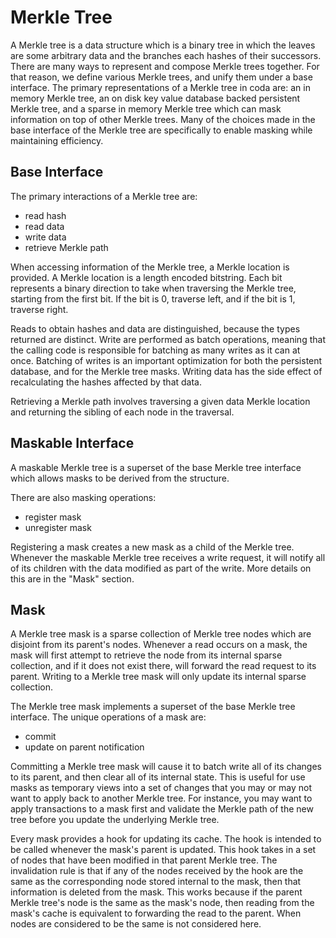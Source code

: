 # Merkle Tree

A Merkle tree is a data structure which is a binary tree in which the leaves are
some arbitrary data and the branches each hashes of their successors. There are
many ways to represent and compose Merkle trees together. For that reason, we
define various Merkle trees, and unify them under a base interface. The primary
representations of a Merkle tree in coda are: an in memory Merkle tree, an on
disk key value database backed persistent Merkle tree, and a sparse in memory
Merkle tree which can mask information on top of other Merkle trees. Many of the
choices made in the base interface of the Merkle tree are specifically to enable
masking while maintaining efficiency.

## Base Interface

The primary interactions of a Merkle tree are:

- read hash
- read data
- write data
- retrieve Merkle path

When accessing information of the Merkle tree, a Merkle location is provided. A
Merkle location is a length encoded bitstring. Each bit represents a binary
direction to take when traversing the Merkle tree, starting from the first bit.
If the bit is 0, traverse left, and if the bit is 1, traverse right.

Reads to obtain hashes and data are distinguished, because the types returned
are distinct. Write are performed as batch operations, meaning that the calling
code is responsible for batching as many writes as it can at once. Batching of
writes is an important optimization for both the persistent database, and for
the Merkle tree masks. Writing data has the side effect of recalculating the
hashes affected by that data.

Retrieving a Merkle path involves traversing a given data Merkle location and
returning the sibling of each node in the traversal.

## Maskable Interface

A maskable Merkle tree is a superset of the base Merkle tree interface which
allows masks to be derived from the structure.

There are also masking operations:

- register mask
- unregister mask

Registering a mask creates a new mask as a child of the Merkle tree. Whenever
the maskable Merkle tree receives a write request, it will notify all of its
children with the data modified as part of the write. More details on this are
in the "Mask" section.

## Mask

A Merkle tree mask is a sparse collection of Merkle tree nodes which are
disjoint from its parent's nodes. Whenever a read occurs on a mask, the mask
will first attempt to retrieve the node from its internal sparse collection, and
if it does not exist there, will forward the read request to its parent. Writing
to a Merkle tree mask will only update its internal sparse collection.

The Merkle tree mask implements a superset of the base Merkle tree interface.
The unique operations of a mask are:

- commit
- update on parent notification

Committing a Merkle tree mask will cause it to batch write all of its changes to
its parent, and then clear all of its internal state. This is useful for use
masks as temporary views into a set of changes that you may or may not want to
apply back to another Merkle tree. For instance, you may want to apply
transactions to a mask first and validate the Merkle path of the new tree before
you update the underlying Merkle tree.

Every mask provides a hook for updating its cache. The hook is intended to be
called whenever the mask's parent is updated. This hook takes in a set of nodes
that have been modified in that parent Merkle tree. The invalidation rule is
that if any of the nodes received by the hook are the same as the corresponding
node stored internal to the mask, then that information is deleted from the
mask. This works because if the parent Merkle tree's node is the same as the
mask's node, then reading from the mask's cache is equivalent to forwarding the
read to the parent. When nodes are considered to be the same is not considered
here.
